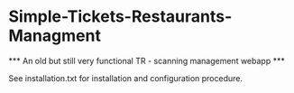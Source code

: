 # Simple-Tickets-Restaurants-Managment
*** An old but still very functional TR - scanning management webapp ***

See installation.txt for installation and configuration procedure.
